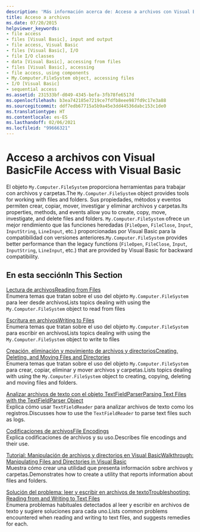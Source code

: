 ```yaml
---
description: 'Más información acerca de: Acceso a archivos con Visual Basic'
title: Acceso a archivos
ms.date: 07/20/2015
helpviewer_keywords:
- file access
- files [Visual Basic], input and output
- file access, Visual Basic
- files [Visual Basic], I/O
- file I/O classes
- data [Visual Basic], accessing from files
- files [Visual Basic], accessing
- file access, using components
- My.Computer.FileSystem object, accessing files
- I/O [Visual Basic]
- sequential access
ms.assetid: 231533bf-d049-4345-befa-3fb78fe6517d
ms.openlocfilehash: b3ea742185e7219ce7fdfb8eee987fd9c17e3a88
ms.sourcegitcommit: ddf7edb67715a5b9a45e3dd44536dabc153c1de0
ms.translationtype: HT
ms.contentlocale: es-ES
ms.lasthandoff: 02/06/2021
ms.locfileid: "99666321"
---
```

# <a name="file-access-with-visual-basic"></a><span data-ttu-id="208aa-103">Acceso a archivos con Visual Basic</span><span class="sxs-lookup"><span data-stu-id="208aa-103">File Access with Visual Basic</span></span>

<span data-ttu-id="208aa-104">El objeto `My.Computer.FileSystem` proporciona herramientas para trabajar con archivos y carpetas.</span><span class="sxs-lookup"><span data-stu-id="208aa-104">The `My.Computer.FileSystem` object provides tools for working with files and folders.</span></span> <span data-ttu-id="208aa-105">Sus propiedades, métodos y eventos permiten crear, copiar, mover, investigar y eliminar archivos y carpetas.</span><span class="sxs-lookup"><span data-stu-id="208aa-105">Its properties, methods, and events allow you to create, copy, move, investigate, and delete files and folders.</span></span> <span data-ttu-id="208aa-106">`My.Computer.FileSystem` ofrece un mejor rendimiento que las funciones heredadas (`FileOpen`, `FileClose`, `Input`, `InputString`, `LineInput`, etc.) proporcionadas por Visual Basic para la compatibilidad con versiones anteriores.</span><span class="sxs-lookup"><span data-stu-id="208aa-106">`My.Computer.FileSystem` provides better performance than the legacy functions (`FileOpen`, `FileClose`, `Input`, `InputString`, `LineInput`, etc.) that are provided by Visual Basic for backward compatibility.</span></span>  
  
## <a name="in-this-section"></a><span data-ttu-id="208aa-107">En esta sección</span><span class="sxs-lookup"><span data-stu-id="208aa-107">In This Section</span></span>  

 [<span data-ttu-id="208aa-108">Lectura de archivos</span><span class="sxs-lookup"><span data-stu-id="208aa-108">Reading from Files</span></span>](reading-from-files.md)  
 <span data-ttu-id="208aa-109">Enumera temas que tratan sobre el uso del objeto `My.Computer.FileSystem` para leer desde archivos</span><span class="sxs-lookup"><span data-stu-id="208aa-109">Lists topics dealing with using the `My.Computer.FileSystem` object to read from files</span></span>  
  
 [<span data-ttu-id="208aa-110">Escritura en archivos</span><span class="sxs-lookup"><span data-stu-id="208aa-110">Writing to Files</span></span>](writing-to-files.md)  
 <span data-ttu-id="208aa-111">Enumera temas que tratan sobre el uso del objeto `My.Computer.FileSystem` para escribir en archivos</span><span class="sxs-lookup"><span data-stu-id="208aa-111">Lists topics dealing with using the `My.Computer.FileSystem` object to write to files</span></span>  
  
 [<span data-ttu-id="208aa-112">Creación, eliminación y movimiento de archivos y directorios</span><span class="sxs-lookup"><span data-stu-id="208aa-112">Creating, Deleting, and Moving Files and Directories</span></span>](creating-deleting-and-moving-files-and-directories.md)  
 <span data-ttu-id="208aa-113">Enumera temas que tratan sobre el uso del objeto `My.Computer.FileSystem` para crear, copiar, eliminar y mover archivos y carpetas.</span><span class="sxs-lookup"><span data-stu-id="208aa-113">Lists topics dealing with using the `My.Computer.FileSystem` object to creating, copying, deleting and moving files and folders.</span></span>  
  
 [<span data-ttu-id="208aa-114">Analizar archivos de texto con el objeto TextFieldParser</span><span class="sxs-lookup"><span data-stu-id="208aa-114">Parsing Text Files with the TextFieldParser Object</span></span>](parsing-text-files-with-the-textfieldparser-object.md)  
 <span data-ttu-id="208aa-115">Explica cómo usar `TextFieldReader` para analizar archivos de texto como los registros.</span><span class="sxs-lookup"><span data-stu-id="208aa-115">Discusses how to use the `TextFieldReader` to parse text files such as logs.</span></span>  
  
 [<span data-ttu-id="208aa-116">Codificaciones de archivos</span><span class="sxs-lookup"><span data-stu-id="208aa-116">File Encodings</span></span>](file-encodings.md)  
 <span data-ttu-id="208aa-117">Explica codificaciones de archivos y su uso.</span><span class="sxs-lookup"><span data-stu-id="208aa-117">Describes file encodings and their use.</span></span>  
  
 [<span data-ttu-id="208aa-118">Tutorial: Manipulación de archivos y directorios en Visual Basic</span><span class="sxs-lookup"><span data-stu-id="208aa-118">Walkthrough: Manipulating Files and Directories in Visual Basic</span></span>](walkthrough-manipulating-files-and-directories.md)  
 <span data-ttu-id="208aa-119">Muestra cómo crear una utilidad que presenta información sobre archivos y carpetas.</span><span class="sxs-lookup"><span data-stu-id="208aa-119">Demonstrates how to create a utility that reports information about files and folders.</span></span>  
  
 [<span data-ttu-id="208aa-120">Solución del problema: leer y escribir en archivos de texto</span><span class="sxs-lookup"><span data-stu-id="208aa-120">Troubleshooting: Reading from and Writing to Text Files</span></span>](troubleshooting-reading-from-and-writing-to-text-files.md)  
 <span data-ttu-id="208aa-121">Enumera problemas habituales detectados al leer y escribir en archivos de texto y sugiere soluciones para cada uno.</span><span class="sxs-lookup"><span data-stu-id="208aa-121">Lists common problems encountered when reading and writing to text files, and suggests remedies for each.</span></span>
